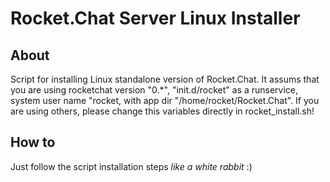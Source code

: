 Rocket.Chat Server Linux Installer
==============

About
--------------
Script for installing Linux standalone version of Rocket.Chat. It assums that you are using rocketchat version "0.*", "init.d/rocket" as a runservice, system user name "rocket, with app dir "/home/rocket/Rocket.Chat". If you are using others, please change this variables directly in rocket_install.sh!

How to
--------------
Just follow the script installation steps *like a white rabbit* :)
